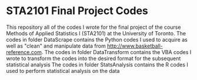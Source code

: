 # STA2101 Final Project Codes
This repository all of the codes I wrote for the final project of the course Methods of Applied Statistics I (STA2101) at the University of Toronto.
The codes in folder DataScrape contains the Python codes I used to acquire as well as "clean" and manipulate data from http://www.basketball-reference.com.
The codes in folder DataTransform contains the VBA codes I wrote to transform the codes into the desired format for the subsequent statistical analysis 
The codes in folder StatsAnalysis contains the R codes I used to perform statistical analysis on the data
